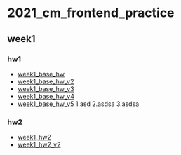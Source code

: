 # 2021_cm_frontend_practice
 
## week1
### hw1
- [week1_base_hw](https://jaosn60810.github.io/2021_cm_frontend_practice/week1_all/week1_base_hw/)
- [week1_base_hw_v2](https://jaosn60810.github.io/2021_cm_frontend_practice/week1_all/week1_base_hw_v2/)
- [week1_base_hw_v3](https://jaosn60810.github.io/2021_cm_frontend_practice/week1_all/week1_base_hw_v3/)
- [week1_base_hw_v4](https://jaosn60810.github.io/2021_cm_frontend_practice/week1_all/week1_base_hw_v4/)
- [week1_base_hw_v5](https://jaosn60810.github.io/2021_cm_frontend_practice/week1_all/week1_base_hw_v5/)
1.asd
2.asdsa
3.asdsa

### hw2
- [week1_hw2](https://jaosn60810.github.io/2021_cm_frontend_practice/week1_all/week1_hw2/)
- [week1_hw2_v2](https://jaosn60810.github.io/2021_cm_frontend_practice/week1_all/week1_hw2_v2/)
